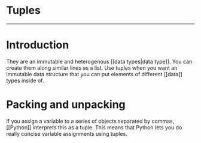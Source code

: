 # Tuples


---
# Introduction
They are an immutable and heterogenous [[data types|data type]]. You can create them along similar lines as a list. Use tuples when you want an immutable data structure that you can put elements of different [[data]] types inside of. 

# Packing and unpacking
If you assign a variable to a series of objects separated by commas, [[Python]] interprets this as a tuple. This means that Python lets you do really concise variable assignments using tuples. 
